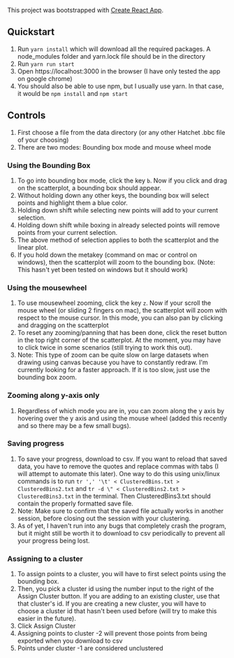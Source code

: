 This project was bootstrapped with [Create React App](https://github.com/facebook/create-react-app).

## Quickstart
1) Run `yarn install` which will download all the required packages. A node_modules folder and yarn.lock file should be in the directory
2) Run `yarn run start`
3) Open https://localhost:3000 in the browser (I have only tested the app on google chrome)
4) You should also be able to use npm, but I usually use yarn. In that case, it would be `npm install` and `npm start`

## Controls
1) First choose a file from the data directory (or any other Hatchet .bbc file of your choosing)
2) There are two modes: Bounding box mode and mouse wheel mode
   
### Using the Bounding Box
1) To go into bounding box mode, click the key `b`. Now if you click and drag on the scatterplot, a bounding box should appear.
2) Without holding down any other keys, the bounding box will select points and highlight them a blue color. 
3) Holding down shift while selecting new points will add to your current selection. 
4) Holding down shift while boxing in already selected points will remove points from your current selection.
5) The above method of selection applies to both the scatterplot and the linear plot.
6) If you hold down the metakey (command on mac or control on windows), then the scatterplot will zoom to the bounding box. (Note: This hasn't yet been tested on windows but it should work)
   
### Using the mousewheel
1) To use mousewheel zooming, click the key `z`. Now if your scroll the mouse wheel (or sliding 2 fingers on mac), the scatterplot will zoom with respect to the mouse cursor. In this mode, you can also pan by clicking and dragging on the scatterplot
2) To reset any zooming/panning that has been done, click the reset button in the top right corner of the scatterplot. At the moment, you may have to click twice in some scenarios (still trying to work this out).
3) Note: This type of zoom can be quite slow on large datasets when drawing using canvas because you have to constantly redraw. I'm currently looking for a faster approach. If it is too slow, just use the bounding box zoom.

### Zooming along y-axis only
1) Regardless of which mode you are in, you can zoom along the y axis by hovering over the y axis and using the mouse wheel (added this recently and so there may be a few small bugs).

### Saving progress
1) To save your progress, download to csv. If you want to reload that saved data, you have to remove the quotes and replace commas with tabs (I will attempt to automate this later).  One way to do this using unix/linux commands is to run `tr ',' '\t' < ClusteredBins.txt > ClusteredBins2.txt` and `tr -d \" < ClusteredBins2.txt > ClusteredBins3.txt` in the terminal. Then ClusteredBins3.txt should contain the properly formatted save file. 
2) Note: Make sure to confirm that the saved file actually works in another session, before closing out the session with your clustering. 
3) As of yet, I haven't run into any bugs that completely crash the program, but it might still be worth it to download to csv periodically to prevent all your progress being lost.

### Assigning to a cluster
1)  To assign points to a cluster, you will have to first select points using the bounding box. 
2)  Then, you pick a cluster id using the number input to the right of the Assign Cluster button. If you are adding to an existing cluster, use that that cluster's id. If you are creating a new cluster, you will have to choose a cluster id that hasn't been used before (will try to make this easier in the future).
3)  Click Assign Cluster
4)  Assigning points to cluster -2 will prevent those points from being exported when you download to csv
5)  Points under cluster -1 are considered unclustered

